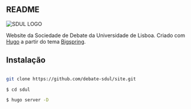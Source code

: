 ## README
![SDUL LOGO](https://gitlab.com/alexaagithub/sitesdul/-/raw/master/sdul/static/images/redname.png)

Website da Sociedade de Debate da Universidade de Lisboa. Criado com [Hugo](https://gohugo.io/) a partir do tema [Bigspring](https://github.com/themefisher/bigspring-light).

## Instalação
```bash

git clone https://github.com/debate-sdul/site.git

$ cd sdul

$ hugo server -D
```